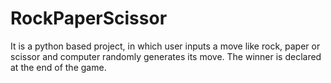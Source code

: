 # RockPaperScissor
It is a python based project, in which user inputs a move like rock, paper or scissor and computer randomly generates its move. The winner is declared at the end of the game.
